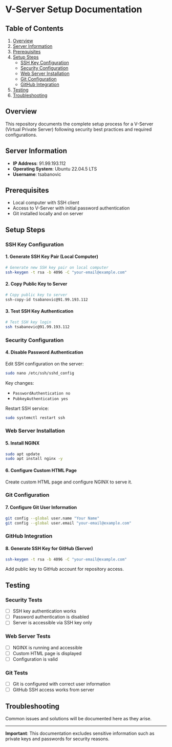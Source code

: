 # V-Server Setup Documentation

## Table of Contents
1. [Overview](#overview)
2. [Server Information](#server-information)
3. [Prerequisites](#prerequisites)
4. [Setup Steps](#setup-steps)
   - [SSH Key Configuration](#ssh-key-configuration)
   - [Security Configuration](#security-configuration)
   - [Web Server Installation](#web-server-installation)
   - [Git Configuration](#git-configuration)
   - [GitHub Integration](#github-integration)
5. [Testing](#testing)
6. [Troubleshooting](#troubleshooting)

## Overview

This repository documents the complete setup process for a V-Server (Virtual Private Server) following security best practices and required configurations.

## Server Information

- **IP Address**: 91.99.193.112
- **Operating System**: Ubuntu 22.04.5 LTS
- **Username**: tsabanovic

## Prerequisites

- Local computer with SSH client
- Access to V-Server with initial password authentication
- Git installed locally and on server

## Setup Steps

### SSH Key Configuration

#### 1. Generate SSH Key Pair (Local Computer)
```bash
# Generate new SSH key pair on local computer
ssh-keygen -t rsa -b 4096 -C "your-email@example.com"
```

#### 2. Copy Public Key to Server
```bash
# Copy public key to server
ssh-copy-id tsabanovic@91.99.193.112
```

#### 3. Test SSH Key Authentication
```bash
# Test SSH key login
ssh tsabanovic@91.99.193.112
```

### Security Configuration

#### 4. Disable Password Authentication
Edit SSH configuration on the server:
```bash
sudo nano /etc/ssh/sshd_config
```

Key changes:
- `PasswordAuthentication no`
- `PubkeyAuthentication yes`

Restart SSH service:
```bash
sudo systemctl restart ssh
```

### Web Server Installation

#### 5. Install NGINX
```bash
sudo apt update
sudo apt install nginx -y
```

#### 6. Configure Custom HTML Page
Create custom HTML page and configure NGINX to serve it.

### Git Configuration

#### 7. Configure Git User Information
```bash
git config --global user.name "Your Name"
git config --global user.email "your-email@example.com"
```

### GitHub Integration

#### 8. Generate SSH Key for GitHub (Server)
```bash
ssh-keygen -t rsa -b 4096 -C "your-email@example.com"
```

Add public key to GitHub account for repository access.

## Testing

### Security Tests
- [ ] SSH key authentication works
- [ ] Password authentication is disabled
- [ ] Server is accessible via SSH key only

### Web Server Tests
- [ ] NGINX is running and accessible
- [ ] Custom HTML page is displayed
- [ ] Configuration is valid

### Git Tests
- [ ] Git is configured with correct user information
- [ ] GitHub SSH access works from server

## Troubleshooting

Common issues and solutions will be documented here as they arise.

---

**Important**: This documentation excludes sensitive information such as private keys and passwords for security reasons.